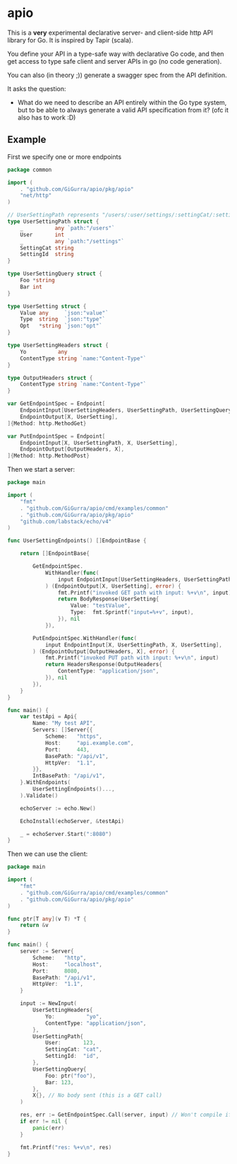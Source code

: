 # apio

This is a **very** experimental declarative server- and client-side http API library for Go.
It is inspired by Tapir (scala).

You define your API in a type-safe way with declarative Go code, and then
get access to type safe client and server APIs in go (no code generation).

You can also (in theory ;)) generate a swagger spec from the API definition.

It asks the question:

* What do we need to describe an API entirely within the Go type system, but to be able to always generate a valid API
  specification from it? (ofc it also has to work :D)

## Example

First we specify one or more endpoints

```go
package common

import (
	. "github.com/GiGurra/apio/pkg/apio"
	"net/http"
)

// UserSettingPath represents "/users/:user/settings/:settingCat/:settingId"
type UserSettingPath struct {
	_          any `path:"/users"`
	User       int
	_          any `path:"/settings"`
	SettingCat string
	SettingId  string
}

type UserSettingQuery struct {
	Foo *string
	Bar int
}

type UserSetting struct {
	Value any     `json:"value"`
	Type  string  `json:"type"`
	Opt   *string `json:"opt"`
}

type UserSettingHeaders struct {
	Yo          any
	ContentType string `name:"Content-Type"`
}

type OutputHeaders struct {
	ContentType string `name:"Content-Type"`
}

var GetEndpointSpec = Endpoint[
	EndpointInput[UserSettingHeaders, UserSettingPath, UserSettingQuery, X],
	EndpointOutput[X, UserSetting],
]{Method: http.MethodGet}

var PutEndpointSpec = Endpoint[
	EndpointInput[X, UserSettingPath, X, UserSetting],
	EndpointOutput[OutputHeaders, X],
]{Method: http.MethodPost}
```

Then we start a server:

```go
package main

import (
	"fmt"
	. "github.com/GiGurra/apio/cmd/examples/common"
	. "github.com/GiGurra/apio/pkg/apio"
	"github.com/labstack/echo/v4"
)

func UserSettingEndpoints() []EndpointBase {

	return []EndpointBase{

		GetEndpointSpec.
			WithHandler(func(
				input EndpointInput[UserSettingHeaders, UserSettingPath, UserSettingQuery, X],
			) (EndpointOutput[X, UserSetting], error) {
				fmt.Printf("invoked GET path with input: %+v\n", input)
				return BodyResponse(UserSetting{
					Value: "testValue",
					Type:  fmt.Sprintf("input=%+v", input),
				}), nil
			}),

		PutEndpointSpec.WithHandler(func(
			input EndpointInput[X, UserSettingPath, X, UserSetting],
		) (EndpointOutput[OutputHeaders, X], error) {
			fmt.Printf("invoked PUT path with input: %+v\n", input)
			return HeadersResponse(OutputHeaders{
				ContentType: "application/json",
			}), nil
		}),
	}
}

func main() {
	var testApi = Api{
		Name: "My test API",
		Servers: []Server{{
			Scheme:   "https",
			Host:     "api.example.com",
			Port:     443,
			BasePath: "/api/v1",
			HttpVer:  "1.1",
		}},
		IntBasePath: "/api/v1",
	}.WithEndpoints(
		UserSettingEndpoints()...,
	).Validate()

	echoServer := echo.New()

	EchoInstall(echoServer, &testApi)

	_ = echoServer.Start(":8080")
}

```

Then we can use the client:

```go
package main

import (
	"fmt"
	. "github.com/GiGurra/apio/cmd/examples/common"
	. "github.com/GiGurra/apio/pkg/apio"
)

func ptr[T any](v T) *T {
	return &v
}

func main() {
	server := Server{
		Scheme:   "http",
		Host:     "localhost",
		Port:     8080,
		BasePath: "/api/v1",
		HttpVer:  "1.1",
	}

	input := NewInput(
		UserSettingHeaders{
			Yo:          "yo",
			ContentType: "application/json",
		},
		UserSettingPath{
			User:       123,
			SettingCat: "cat",
			SettingId:  "id",
		},
		UserSettingQuery{
			Foo: ptr("foo"),
			Bar: 123,
		},
		X{}, // No body sent (this is a GET call)
	)

	res, err := GetEndpointSpec.Call(server, input) // Won't compile if types don't match
	if err != nil {
		panic(err)
	}

	fmt.Printf("res: %+v\n", res)
}

```